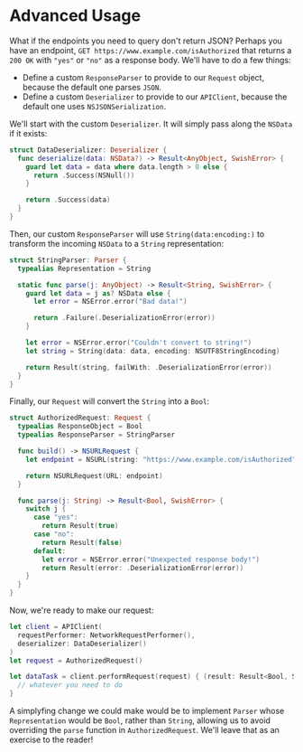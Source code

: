 # Advanced Usage #

What if the endpoints you need to query don't return JSON? Perhaps you have an
endpoint, `GET https://www.example.com/isAuthorized` that returns a `200 OK`
with `"yes"` or `"no"` as a response body. We'll have to do a few things:

- Define a custom `ResponseParser` to provide to our `Request` object, because
the default one parses `JSON`.
- Define a custom `Deserializer` to provide to our `APIClient`, because the 
default one uses `NSJSONSerialization`.

We'll start with the custom `Deserializer`. It will simply pass along the 
`NSData` if it exists:

```swift
struct DataDeserializer: Deserializer {
  func deserialize(data: NSData?) -> Result<AnyObject, SwishError> {
    guard let data = data where data.length > 0 else {
      return .Success(NSNull())
    }

    return .Success(data)
  }
}
```

Then, our custom `ResponseParser` will use `String(data:encoding:)` to
transform the incoming `NSData` to a `String` representation:

```swift
struct StringParser: Parser {
  typealias Representation = String

  static func parse(j: AnyObject) -> Result<String, SwishError> {
    guard let data = j as? NSData else {
      let error = NSError.error("Bad data!")

      return .Failure(.DeserializationError(error))
    }

    let error = NSError.error("Couldn't convert to string!")
    let string = String(data: data, encoding: NSUTF8StringEncoding)

    return Result(string, failWith: .DeserializationError(error))
  }
}
```

Finally, our `Request` will convert the `String` into a `Bool`:

```swift
struct AuthorizedRequest: Request {
  typealias ResponseObject = Bool
  typealias ResponseParser = StringParser

  func build() -> NSURLRequest {
    let endpoint = NSURL(string: "https://www.example.com/isAuthorized")!

    return NSURLRequest(URL: endpoint)
  }

  func parse(j: String) -> Result<Bool, SwishError> {
    switch j {
      case "yes":
        return Result(true)
      case "no":
        return Result(false)
      default:
        let error = NSError.error("Unexpected response body!")
        return Result(error: .DeserializationError(error))
    }
  }
}
```

Now, we're ready to make our request:

```swift
let client = APIClient(
  requestPerformer: NetworkRequestPerformer(),
  deserializer: DataDeserializer()
)
let request = AuthorizedRequest()

let dataTask = client.performRequest(request) { (result: Result<Bool, SwishError>) in
  // whatever you need to do
}
```

A simplyfing change we could make would be to implement `Parser` whose `Representation` would be `Bool`, rather than `String`, allowing us to avoid overriding the `parse` function in `AuthorizedRequest`. We'll leave that as an exercise to the reader!

